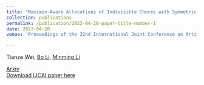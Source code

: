 ```yaml
---
title: "Maximin-Aware Allocations of Indivisible Chores with Symmetric and Asymmetric Agents"
collection: publications
permalink: /publication/2023-04-20-paper-title-number-1
date: 2023-04-20
venue: 'Proceedings of the 32nd International Joint Conference on Artificial Intelligence (IJCAI-23)'

---
```


Tianze Wei, [Bo Li](https://www4.comp.polyu.edu.hk/~bo2li/), [Minming Li](https://www.cs.cityu.edu.hk/~minmli/)

[Arxiv](https://arxiv.org/abs/2308.15809)<br>[Download IJCAI paper here](https://www.ijcai.org/proceedings/2023/323)

